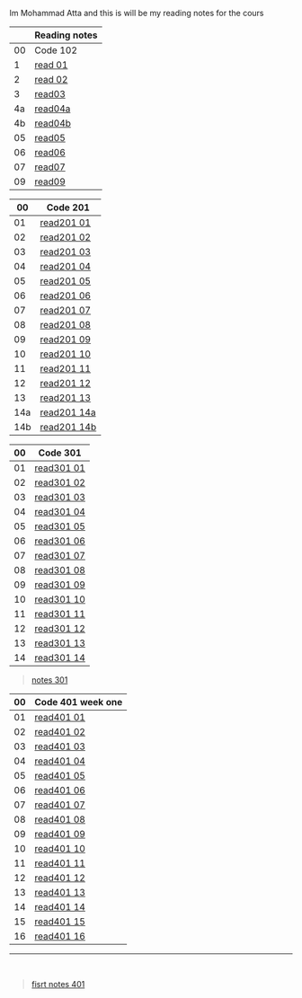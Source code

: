 Im Mohammad Atta
and this is will be my reading notes for the cours

|     | Reading notes                                                     |
| --- | ----------------------------------------------------------------- |
| 00  | Code 102                                                          |
| 1   | [read 01](https://mr-atta.github.io/reading-notes/growth-mindset) |
| 2   | [read 02](https://mr-atta.github.io/reading-notes/read02)         |
| 3   | [ read03 ](https://mr-atta.github.io/reading-notes/read03)        |
| 4a  | [ read04a ](https://mr-atta.github.io/reading-notes/read04a)      |
| 4b  | [ read04b ](https://mr-atta.github.io/reading-notes/read04b)      |
| 05  | [ read05 ](https://mr-atta.github.io/reading-notes/read05)        |
| 06  | [ read06 ](https://mr-atta.github.io/reading-notes/read06)        |
| 07  | [ read07 ](https://mr-atta.github.io/reading-notes/read07)        |
| 09  | [ read09 ](https://mr-atta.github.io/reading-notes/read09)        |

| 00  | Code 201                                                            |
| --- | ------------------------------------------------------------------- |
| 01  | [read201 01](https://mr-atta.github.io/reading-notes/201/read21)    |
| 02  | [read201 02](https://mr-atta.github.io/reading-notes/201/read22)    |
| 03  | [read201 03](https://mr-atta.github.io/reading-notes/201/read23)    |
| 04  | [read201 04](https://mr-atta.github.io/reading-notes/201/read24)    |
| 05  | [read201 05](https://mr-atta.github.io/reading-notes/201/read25)    |
| 06  | [read201 06](https://mr-atta.github.io/reading-notes/201/read26)    |
| 07  | [read201 07](https://mr-atta.github.io/reading-notes/201/read27)    |
| 08  | [read201 08](https://mr-atta.github.io/reading-notes/201/read28)    |
| 09  | [read201 09](https://mr-atta.github.io/reading-notes/201/read29)    |
| 10  | [read201 10](https://mr-atta.github.io/reading-notes/201/read210)   |
| 11  | [read201 11](https://mr-atta.github.io/reading-notes/201/read211)   |
| 12  | [read201 12](https://mr-atta.github.io/reading-notes/201/read212)   |
| 13  | [read201 13](https://mr-atta.github.io/reading-notes/201/read213)   |
| 14a | [read201 14a](https://mr-atta.github.io/reading-notes/201/read214a) |
| 14b | [read201 14b](https://mr-atta.github.io/reading-notes/201/read214b) |

| 00  | Code 301                                                             |
| --- | -------------------------------------------------------------------- |
| 01  | [read301 01](https://mr-atta.github.io/reading-notes/301/read301.1)  |
| 02  | [read301 02](https://mr-atta.github.io/reading-notes/301/read301.2)  |
| 03  | [read301 03](https://mr-atta.github.io/reading-notes/301/read301.3)  |
| 04  | [read301 04](https://mr-atta.github.io/reading-notes/301/read301.4)  |
| 05  | [read301 05](https://mr-atta.github.io/reading-notes/301/read301.5)  |
| 06  | [read301 06](https://mr-atta.github.io/reading-notes/301/read301.6)  |
| 07  | [read301 07](https://mr-atta.github.io/reading-notes/301/read301.7)  |
| 08  | [read301 08](https://mr-atta.github.io/reading-notes/301/read301.8)  |
| 09  | [read301 09](https://mr-atta.github.io/reading-notes/301/read301.9)  |
| 10  | [read301 10](https://mr-atta.github.io/reading-notes/301/read301.10) |
| 11  | [read301 11](https://mr-atta.github.io/reading-notes/301/read301.11) |
| 12  | [read301 12](https://mr-atta.github.io/reading-notes/301/read301.12) |
| 13  | [read301 13](https://mr-atta.github.io/reading-notes/301/read301.13) |
| 14  | [read301 14](https://mr-atta.github.io/reading-notes/301/read301.14) |

> [notes 301](/301/notes.md)

| 00  | Code 401 week one                                                    |
| --- | -------------------------------------------------------------------- |
| 01  | [read401 01](https://mr-atta.github.io/reading-notes/401/read401.01) |
| 02  | [read401 02](https://mr-atta.github.io/reading-notes/401/read401.02) |
| 03  | [read401 03](https://mr-atta.github.io/reading-notes/401/read401.03) |
| 04  | [read401 04](https://mr-atta.github.io/reading-notes/401/read401.04) |
| 05  | [read401 05](https://mr-atta.github.io/reading-notes/401/read401.05) |
| 06  | [read401 06](https://mr-atta.github.io/reading-notes/401/read401.06) |
| 07  | [read401 07](https://mr-atta.github.io/reading-notes/401/read401.07) |
| 08  | [read401 08](https://mr-atta.github.io/reading-notes/401/read401.08) |
| 09  | [read401 09](https://mr-atta.github.io/reading-notes/401/read401.09) |
| 10  | [read401 10](https://mr-atta.github.io/reading-notes/401/read401.10) |
| 11  | [read401 11](https://mr-atta.github.io/reading-notes/401/read401.11) |
| 12  | [read401 12](https://mr-atta.github.io/reading-notes/401/read401.12) |
| 13  | [read401 13](https://mr-atta.github.io/reading-notes/401/read401.13) |
| 14  | [read401 14](https://mr-atta.github.io/reading-notes/401/read401.14) |
| 15  | [read401 15](https://mr-atta.github.io/reading-notes/401/read401.15) |
| 16  | [read401 16](https://mr-atta.github.io/reading-notes/401/read401.16) |

<!--

| 05  | [read401 05](https://mr-atta.github.io/reading-notes/401/read401.05) |

-->

<hr>

<br>

> [fisrt notes 401](/401/startingNote401.md)
